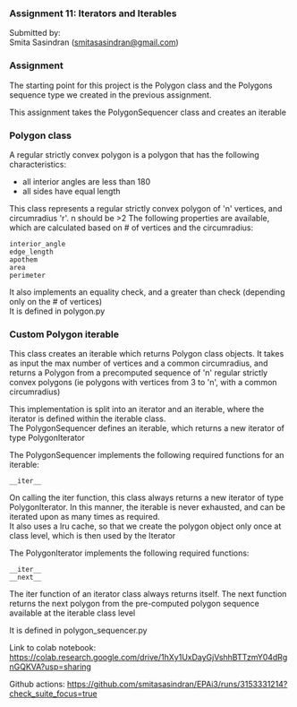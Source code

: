 ### Assignment 11: Iterators and Iterables

Submitted by:   
Smita Sasindran (smitasasindran@gmail.com)

### Assignment  
The starting point for this project is the Polygon class 
and the Polygons sequence type we created in the previous assignment.   

This assignment takes the PolygonSequencer class and creates an iterable

### Polygon class 
A regular strictly convex polygon is a polygon that has the following characteristics:
 - all interior angles are less than 180
 - all sides have equal length
    
This class represents a regular strictly convex polygon of 'n' vertices, and circumradius 'r'. n should be >2
The following properties are available, which are calculated based on # of vertices and the circumradius:
```
interior_angle
edge_length
apothem
area
perimeter
```
It also implements an equality check, and a greater than check (depending only on the # of vertices)   
It is defined in polygon.py 

### Custom Polygon iterable
This class creates an iterable which returns Polygon class objects.  It takes as input the max number of vertices 
and a common circumradius, and returns a Polygon from a precomputed sequence of 'n' regular strictly convex polygons 
(ie polygons with vertices from 3 to 'n', with a common circumradius)

This implementation is split into an iterator and an iterable, where the iterator is defined within the iterable class.  
The PolygonSequencer defines an iterable, which returns a new iterator of type PolygonIterator

The PolygonSequencer implements the following required functions for an iterable:
```
__iter__
```  
On calling the iter function, this class always returns a new iterator of type PolygonIterator. 
In this manner, the iterable is never exhausted, and can be iterated upon as many times as required.  
It also uses a lru cache, so that we create the polygon object only once at class level, which is then used by the Iterator  

The PolygonIterator implements the following required functions:
```
__iter__
__next__
```  
The iter function of an iterator class always returns itself. The next function returns the next polygon from the pre-computed polygon sequence available at the iterable class level

It is defined in polygon_sequencer.py



Link to colab notebook: https://colab.research.google.com/drive/1hXy1UxDayGjVshhBTTzmY04dRgnGQKVA?usp=sharing

Github actions: 
https://github.com/smitasasindran/EPAi3/runs/3153331214?check_suite_focus=true

